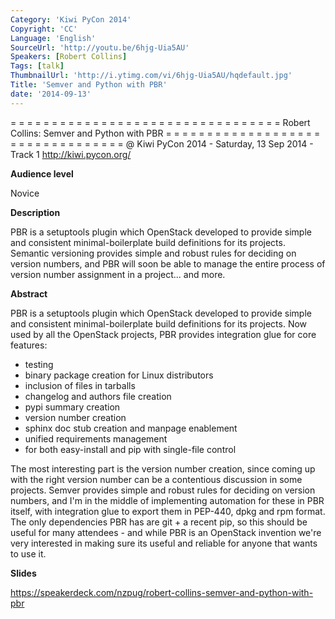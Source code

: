 ```yaml
---
Category: 'Kiwi PyCon 2014'
Copyright: 'CC'
Language: 'English'
SourceUrl: 'http://youtu.be/6hjg-Uia5AU'
Speakers: [Robert Collins]
Tags: [talk]
ThumbnailUrl: 'http://i.ytimg.com/vi/6hjg-Uia5AU/hqdefault.jpg'
Title: 'Semver and Python with PBR'
date: '2014-09-13'
---
```

= = = = = = = = = = = = = = = = = = = = = = = = = = = = = = = = = 
Robert Collins:
Semver and Python with PBR
= = = = = = = = = = = = = = = = = = = = = = = = = = = = = = = = = 
@ Kiwi PyCon 2014 - Saturday, 13 Sep 2014 - Track 1
http://kiwi.pycon.org/

**Audience level**

Novice

**Description**

PBR is a setuptools plugin which OpenStack developed to provide simple and consistent minimal-boilerplate build definitions for its projects. Semantic versioning provides simple and robust rules for deciding on version numbers, and PBR will soon be able to manage the entire process of version number assignment in a project... and more.

**Abstract**

PBR is a setuptools plugin which OpenStack developed to provide simple and consistent minimal-boilerplate build definitions for its projects. Now used by all the OpenStack projects, PBR provides integration glue for core features:

 - testing
 - binary package creation for Linux distributors
 - inclusion of files in tarballs
 - changelog and authors file creation
 - pypi summary creation
 - version number creation
 - sphinx doc stub creation and manpage enablement
 - unified requirements management
 - for both easy-install and pip with single-file control

The most interesting part is the version number creation, since coming up with the right version number can be a contentious discussion in some projects. Semver provides simple and robust rules for deciding on version numbers, and I'm in the middle of implementing automation for these in PBR itself, with integration glue to export them in PEP-440, dpkg and rpm format. The only dependencies PBR has are git + a recent pip, so this should be useful for many attendees - and while PBR is an OpenStack invention we're very interested in making sure its useful and reliable for anyone that wants to use it.

**Slides**

https://speakerdeck.com/nzpug/robert-collins-semver-and-python-with-pbr